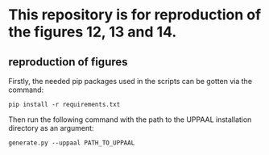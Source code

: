 # This repository is for reproduction of the figures 12, 13 and 14.

## reproduction of figures
Firstly, the needed pip packages used in the scripts can be gotten via the command:
```
pip install -r requirements.txt
```

Then run the following command with the path to the UPPAAL installation directory as an argument:
```
generate.py --uppaal PATH_TO_UPPAAL
```